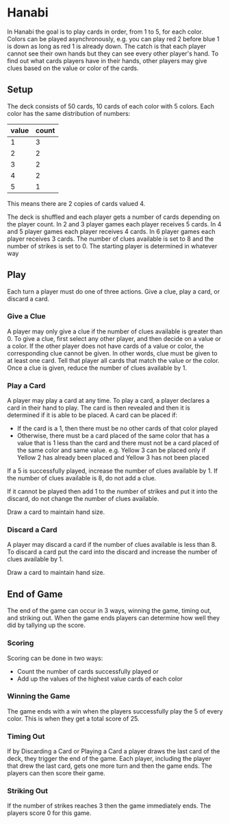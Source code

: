 # Hanabi
In Hanabi the goal is to play cards in order, from 1 to 5, for each color.  Colors can be played asynchronously, e.g. you can play red 2 before blue 1 is down as long as red 1 is already down.
The catch is that each player cannot see their own hands but they can see every other player's hand.  To find out what cards players have in their hands, other players may give clues based on the value or color of the cards.

## Setup
The deck consists of 50 cards, 10 cards of each color with 5 colors.  Each color has the same distribution of numbers:

|value|count|
|-|-|
|1|3|
|2|2|
|3|2|
|4|2|
|5|1|

This means there are 2 copies of cards valued 4.

The deck is shuffled and each player gets a number of cards depending on the player count.  In 2 and 3 player games each player receives 5 cards. In 4 and 5 player games each player receives 4 cards.  In 6 player games each player receives 3 cards.
The number of clues available is set to 8 and the number of strikes is set to 0.
The starting player is determined in whatever way

## Play
Each turn a player must do one of three actions.  Give a clue, play a card, or discard a card.

### Give a Clue
A player may only give a clue if the number of clues available is greater than 0.  To give a clue, first select any other player, and then decide on a value or a color.  If the other player does not have cards of a value or color, the corresponding clue cannot be given.  In other words, clue must be given to at least one card.  Tell that player all cards that match the value or the color.
Once a clue is given, reduce the number of clues available by 1.

### Play a Card
A player may play a card at any time.  To play a card, a player declares a card in their hand to play.  The card is then revealed and then it is determined if it is able to be placed.  A card can be placed if:
 - If the card is a 1, then there must be no other cards of that color played
 - Otherwise, there must be a card placed of the same color that has a value that is 1 less than the card and there must not be a card placed of the same color and same value. e.g. Yellow 3 can be placed only if Yellow 2 has already been placed and Yellow 3 has not been placed

If a 5 is successfully played, increase the number of clues available by 1.  If the number of clues available is 8, do not add a clue.

If it cannot be played then add 1 to the number of strikes and put it into the discard, do not change the number of clues available.

Draw a card to maintain hand size.

### Discard a Card
A player may discard a card if the number of clues available is less than 8.  To discard a card put the card into the discard and increase the number of clues available by 1.

Draw a card to maintain hand size.

## End of Game
The end of the game can occur in 3 ways, winning the game, timing out, and striking out.  When the game ends players can determine how well they did by tallying up the score.

### Scoring
Scoring can be done in two ways:
 - Count the number of cards successfully played or
 - Add up the values of the highest value cards of each color

### Winning the Game
The game ends with a win when the players successfully play the 5 of every color.  This is when they get a total score of 25.

### Timing Out
If by Discarding a Card or Playing a Card a player draws the last card of the deck, they trigger the end of the game.  Each player, including the player that drew the last card, gets one more turn and then the game ends.  The players can then score their game.

### Striking Out
If the number of strikes reaches 3 then the game immediately ends.  The players score 0 for this game.

